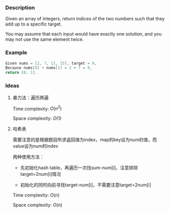 ### Description

Given an array of integers, return indices of the two numbers such that they add up to a specific target.

You may assume that each input would have exactly one solution, and you may not use the same element twice.

### Example

``````cpp
Given nums = [2, 7, 11, 15], target = 9,
Because nums[0] + nums[1] = 2 + 7 = 9,
return [0, 1].
``````

### Ideas
1. 暴力法：遍历两遍   

   Time complexity: $O(n^2)$
   
   Space complexity: $O(1)$

2. 哈希表

   需要注意的是根据题目所求返回值为index，map的key设为num的值，而value设为num的index

   两种使用方法：
   
   - 先初始化hash table，再遍历一次找sum-num[i]，注意排除target=2num[i]情况

   - 初始化的同时向前寻找target-num[i]，不需要注意target=2num[i]


   Time complexity: $O(n)$

   Space complexity: $O(n)$
